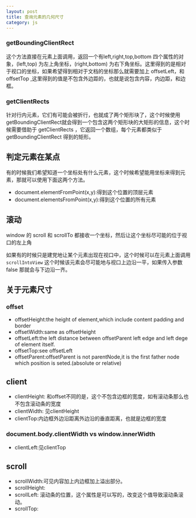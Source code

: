 ```yaml
---
layout: post
title: 查询元素的几何尺寸
category: js
---
```



### getBoundingClientRect

这个方法直接在元素上面调用，返回一个有left,right,top,bottom 四个属性的对象，(left,top) 为左上角坐标，(right,bottom) 为右下角坐标。这里得到的是相对于视口的坐标，如果希望得到相对于文档的坐标那么就需要加上 offsetLeft，和offsetTop ,这里得到的值是不包含外边距的，也就是说包含内容，内边距，和边框。


### getClientRects

针对行内元素，它们有可能会被折行，也就成了两个矩形块了，这个时候使用getBoundingClientRect就会得到一个包含这两个矩形块的大矩形的信息，这个时候需要借助于 getClientRects ，它返回一个数组，每个元素都类似于getBoundingClientRect 得到的矩形。

## 判定元素在某点

有的时候我们希望知道一个坐标处有什么元素，这个时候希望能用坐标来得到元素，那就可以使用下面这两个方法。

+ document.elementFromPoint(x,y):得到这个位置的顶层元素
+ document.elementsFromPoint(x,y):得到这个位置的所有元素

## 滚动

window 的 scroll 和 scrollTo 都接收一个坐标，然后让这个坐标尽可能的位于视口的左上角

如果有的时候只是建党地让某个元素出现在视口中，这个时候可以在元素上面调用 `scrollIntoView` 这个时候该元素会尽可能地与视口上边沿一平，如果传入参数 false 那就会与下边沿一齐。


## 关于元素尺寸


### offset

+ offsetHeight:the height of element,which include content padding and border
+ offsetWidth:same as offsetHeight
+ offsetLeft:the left distance between offsetParent left edge and left dege of element itself.
+ offsetTop:see offsetLeft
+ offsetParent:offsetParent is not parentNode,it is the first father node which position is seted.(absolute or relative)

## client

+ clientHeight: 和offset不同的是，这个不包含边框的宽度，如有滚动条那么也不包含滚动条的宽度
+ clientWidth: 见clientHeight
+ clientTop:内边框外边沿距离外边沿的垂直距离，也就是边框的宽度
### document.body.clientWidth vs window.innerWidth
+ clientLeft:见clientTop

## scroll


+ scrollWidth:可见内容加上内边框加上溢出部分。
+ scrollHeight:
+ scrollLeft: 滚动条的位置，这个属性是可以写的，改变这个值导致滚动条滚动。
+ scrollTop:
